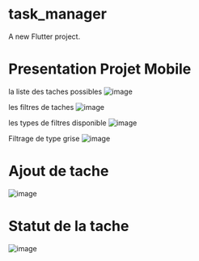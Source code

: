 # task_manager

A new Flutter project.

# Presentation Projet Mobile

la liste des taches possibles
![image](https://github.com/lunodims/TasksManager/assets/129475972/f7028e47-10e1-48ba-a771-c92e47980415)

les filtres de taches 
![image](https://github.com/lunodims/TasksManager/assets/129475972/fce963bf-d8f1-4a6c-af2c-ff58f17115da)

les types de filtres disponible
![image](https://github.com/lunodims/TasksManager/assets/129475972/2ba0ed9a-54ce-4279-bfd6-aae4409df2e0)

Filtrage de type grise
![image](https://github.com/lunodims/TasksManager/assets/129475972/ceb46a77-173d-4968-bcab-9406c8a9c8a4)

# Ajout de tache
![image](https://github.com/lunodims/TasksManager/assets/129475972/5465a25f-fd14-4480-9e69-866a2e0ea3ef)

# Statut de la tache 
![image](https://github.com/lunodims/TasksManager/assets/129475972/6595d284-1482-4fa2-800b-a20cdc7e8e96)

